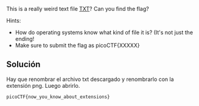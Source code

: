 This is a really weird text file [TXT](https://jupiter.challenges.picoctf.org/static/e7e5d188621ee705ceeb0452525412ef/flag.txt)? Can you find the flag?

Hints:
- How do operating systems know what kind of file it is? (It's not just the ending!
- Make sure to submit the flag as picoCTF{XXXXX}

## Solución
Hay que renombrar el archivo txt descargado y renombrarlo con la extensión png. Luego abrirlo.

`picoCTF{now_you_know_about_extensions}`